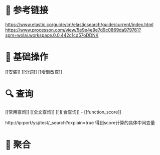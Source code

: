 
# 📌 参考链接
https://www.elastic.co/guide/cn/elasticsearch/guide/current/index.html
https://www.processon.com/view/5e9e4e9e7d9c0869da979761?spm=wolai.workspace.0.0.442c1cd57oDDNK

# 🔔 基础操作
[[安装]]
[[分词]]
[[增删改查]]

# 🔍 查询
[[常用查询]]
[[全文查询]]
[[复合查询]]
	- [[function_score]]

http://ip:port/ysj/test/_search?explain=true 得到score计算的具体中间变量

# 🌈 聚合
